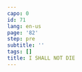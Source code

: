 ```yaml
---
capo: 0
id: 71
lang: en-us
page: '82'
step: pre
subtitle: ''
tags: []
title: I SHALL NOT DIE
---
```

